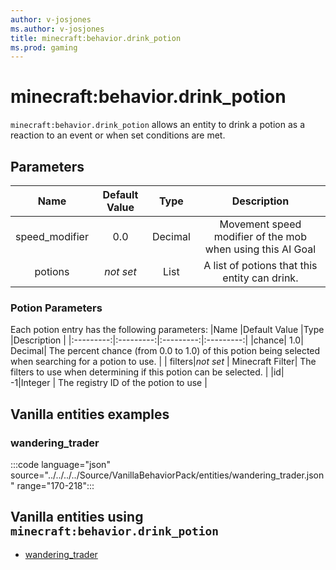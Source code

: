 ```yaml
---
author: v-josjones
ms.author: v-josjones
title: minecraft:behavior.drink_potion
ms.prod: gaming
---
```


# minecraft:behavior.drink_potion

`minecraft:behavior.drink_potion` allows an entity to drink a potion as a reaction to an event or when set conditions are met.

## Parameters

|Name |Default Value  |Type  |Description  |
|:---------:|:---------:|:---------:|:---------:|
|speed_modifier| 0.0| Decimal| Movement speed modifier of the mob when using this AI Goal|
|potions |*not set* |List |A list of potions that this entity can drink. |

### Potion Parameters

Each potion entry has the following parameters:
|Name |Default Value  |Type  |Description  |
|:---------:|:---------:|:---------:|:---------:|
|chance| 1.0| Decimal| The percent chance (from 0.0 to 1.0) of this potion being selected when searching for a potion to use. |
| filters|*not set* | Minecraft Filter| The filters to use when determining if this potion can be selected. |
|id| -1|Integer | The registry ID of the potion to use |

## Vanilla entities examples

### wandering_trader

:::code language="json" source="../../../../Source/VanillaBehaviorPack/entities/wandering_trader.json" range="170-218":::

## Vanilla entities using `minecraft:behavior.drink_potion`

- [wandering_trader](../../../../Source/VanillaBehaviorPack_Snippets/entities/wandering_trader.md)
